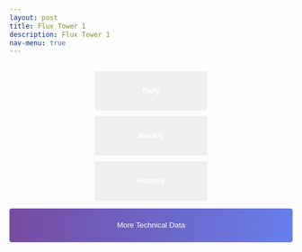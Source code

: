 ```yaml
---
layout: post
title: Flux Tower 1
description: Flux Tower 1
nav-menu: true
---
```


<style>
/* Styling for the Toggle Technical Data button */
.collapsible {
    color: white;
    background-image: linear-gradient(to right, #764BA2, #667EEA);
    border: none;
    cursor: pointer;
    padding: 10px 15px;
    border-radius: 4px;
    text-align: center;
    display: block; /* This ensures it takes the full width */
    margin: auto;   /* This will center the button if it's not full width */
    width: 100%;    /* This sets the button to take the full width of its parent container */
    line-height: 40px; 
}

.container {
    visibility: hidden;
    height: 0;
    overflow: hidden;  /* To ensure the content is hidden when the height is set to 0 */
}
    .centered-text {
    text-align: center;
}

/* Styling for the View in full View button */
.full-view-button {
    display: block;
    margin: 20px auto; /* centers the button horizontally */
    background-image: linear-gradient(to right, #007BFF, #00C6FF);  /* darker grays */
    color: white;
    border: none;
    cursor: pointer;
    padding: 10px 15px;
    border-radius: 4px;
    text-align: center;
    text-decoration: none; /* Since it will be an anchor tag */
    font-weight: bold; /* Bold text */
}

    /* Styling for the icons */
    .icon {
    color: white;
    border: none;
    cursor: pointer;
    padding: 15px 30px;
    border-radius: 4px;
    text-align: center;
    display: block;
    margin: 10px auto; /* vertical spacing & horizontally centering */
    width: 200px;      /* width of the icons/buttons */
    font-weight: bold;
    line-height: 40px;
}
    .table-container {
    display: none;
    margin-top: 20px;  /* spacing above the table */
}


</style>

  <!-- Long Term Data -->
<div class="grid-container">
    <!-- You should place your plots inside this grid container, they will be the .grid-item elements. -->
    <div class="grid-item">
         <div class="container">
    <div class="html-object">
      <!-- Here's where you add the iframe to embed the Plotly graph -->
      <iframe width="100%" height="400" frameborder="0" scrolling="no" src="longterm_plots/longterm_daily_plotly_fluxtower1.html">
      </iframe>
      <i>*Precipitation (sum, inches); Temperature (average °F); Soil Water Content (soil_water_Avg.1.; averaged volumetric water fraction (m^3/m^3))</i>
    </div>
</div>


<!-- Icons/buttons -->
<button class="icon icon-daily" onclick="showTable('daily')">Daily</button>
<button class="icon icon-weekly" onclick="showTable('weekly')">Weekly</button>
<button class="icon icon-monthly" onclick="showTable('monthly')">Monthly</button>

<!-- Tables (they're iframes in your case) -->
<div id="daily-table" class="table-container">
    <iframe width="100%" height="800" frameborder="0" scrolling="no" src="longterm_plots/datatable_daily_fluxtower1.html"></iframe>
</div>
<div id="weekly-table" class="table-container">
    <iframe width="100%" height="800" frameborder="0" scrolling="no" src="longterm_plots/datatable_weekly_fluxtower1.html"></iframe>
</div>
<div id="monthly-table" class="table-container">
    <iframe width="100%" height="800" frameborder="0" scrolling="no" src="longterm_plots/datatable_monthly_fluxtower1.html"></iframe>
</div>



<!-- More Technical Data -->
<div class="collapsible-container">
    <button class="collapsible">More Technical Data</button>
    <div class="container">
        <div class="html-object">
            <iframe width="100%" height="800" frameborder="0" scrolling="no" src="longterm_plots/longterm_plotly_fluxtower1.html"></iframe>
            <h4 class="centered-text"><i>*Simply click your variable of interest!</i></h4>
            
            <!-- View in full View Button -->
<a href="https://kesondrakey.github.io/longterm_plots/longterm_plotly_fluxtower1.html" class="full-view-button">View in full View</a>
        </div>
    </div>
</div>








<script>
// Collapsible Functionality
var coll = document.getElementsByClassName("collapsible");
for (let i = 0; i < coll.length; i++) {
    coll[i].addEventListener("click", function() {
        this.classList.toggle("active");
        
        // Adjust this part to target the .container inside the .collapsible-container
        var content = this.parentNode.querySelector(".container");

        if (content.style.visibility === "visible" || content.style.visibility === "") {
            content.style.visibility = "hidden";
            content.style.height = "0";  // this will collapse the space taken by the hidden content
        } else {
            content.style.visibility = "visible";
            content.style.height = "auto";  // revert to its original height
        }
    });
}
// for the icons
    function showTable(tableType) {
    // Hide all tables first
    const tables = document.querySelectorAll('.table-container');
    tables.forEach(table => {
        table.style.display = 'none';
    });

    // Show the selected table
    document.getElementById(tableType + '-table').style.display = 'block';
}


</script>
